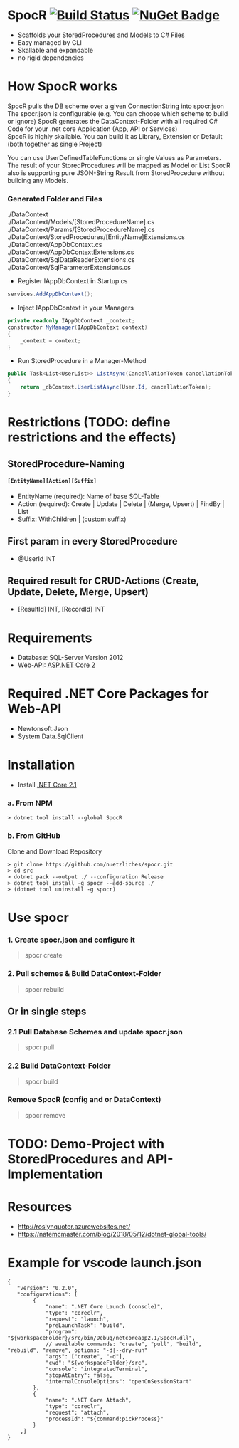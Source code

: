 # SpocR [![Build Status](https://travis-ci.org/nuetzliches/spocr.svg?branch=master)](https://travis-ci.org/nuetzliches/spocr) [![NuGet Badge](https://buildstats.info/nuget/spocr)](https://www.nuget.org/packages/SpocR/)

- Scaffolds your StoredProcedures and Models to C# Files
- Easy managed by CLI
- Skallable and expandable
- no rigid dependencies

# How SpocR works
SpocR pulls the DB scheme over a given ConnectionString into spocr.json
The spocr.json is configurable (e.g. You can choose which scheme to build or ignore)
SpocR generates the DataContext-Folder with all required C# Code for your .net core Application (App, API or Services)<br>
SpocR is highly skallable. You can build it as Library, Extension or Default (both together as single Project)

You can use UserDefinedTableFunctions or single Values as Parameters.
The result of your StoredProcedures will be mapped as Model or List<Model>
SpocR also is supporting pure JSON-String Result from StoredProcedure without building any Models.

### Generated Folder and Files
./DataContext<br>
./DataContext/Models/[StoredProcedureName].cs<br>
./DataContext/Params/[StoredProcedureName].cs<br>
./DataContext/StoredProcedures/[EntityName]Extensions.cs<br>
./DataContext/AppDbContext.cs<br>
./DataContext/AppDbContextExtensions.cs<br>
./DataContext/SqlDataReaderExtensions.cs<br>
./DataContext/SqlParameterExtensions.cs<br>

- Register IAppDbContext in Startup.cs
```csharp
services.AddAppDbContext();
```

- Inject IAppDbContext in your Managers
```csharp
private readonly IAppDbContext _context;
constructor MyManager(IAppDbContext context) 
{ 
    _context = context;
}
```

- Run StoredProcedure in a Manager-Method
```csharp
public Task<List<UserList>> ListAsync(CancellationToken cancellationToken = default)
{
    return _dbContext.UserListAsync(User.Id, cancellationToken);
}
```

# Restrictions (TODO: define restrictions and the effects)

## StoredProcedure-Naming
#### `[EntityName][Action][Suffix]`
- EntityName (required): Name of base SQL-Table
- Action (required): Create | Update | Delete | (Merge, Upsert) | FindBy | List
- Suffix: WithChildren | (custom suffix)

## First param in every StoredProcedure
- @UserId INT

## Required result for CRUD-Actions (Create, Update, Delete, Merge, Upsert)
- [ResultId] INT, [RecordId] INT

# Requirements
- Database:     SQL-Server Version 2012
- Web-API:      [ASP.NET Core 2](https://docs.microsoft.com/en-us/aspnet/core/tutorials/first-web-api?view=aspnetcore-2.1)

# Required .NET Core Packages for Web-API
- Newtonsoft.Json
- System.Data.SqlClient

# Installation
- Install [.NET Core 2.1](https://www.microsoft.com/net/download)

### a. From NPM

`> dotnet tool install --global SpocR`<br>

### b. From GitHub
Clone and Download Repository

`> git clone https://github.com/nuetzliches/spocr.git`<br>
`> cd src`<br>
`> dotnet pack --output ./ --configuration Release`<br>
`> dotnet tool install -g spocr --add-source ./`<br>
`> (dotnet tool uninstall -g spocr)`<br>

# Use spocr

### 1. Create spocr.json and configure it
> spocr create

### 2. Pull schemes & Build DataContext-Folder
> spocr rebuild

## Or in single steps

### 2.1 Pull Database Schemes and update spocr.json
> spocr pull

### 2.2 Build DataContext-Folder 
> spocr build

### Remove SpocR (config and or DataContext)
> spocr remove

# TODO: Demo-Project with StoredProcedures and API-Implementation

# Resources
- http://roslynquoter.azurewebsites.net/
- https://natemcmaster.com/blog/2018/05/12/dotnet-global-tools/


# Example for vscode launch.json
```
{
   "version": "0.2.0",
   "configurations": [
        {
            "name": ".NET Core Launch (console)",
            "type": "coreclr",
            "request": "launch",
            "preLaunchTask": "build",
            "program": "${workspaceFolder}/src/bin/Debug/netcoreapp2.1/SpocR.dll",
            // awailable commands: "create", "pull", "build", "rebuild", "remove", options: "-d|--dry-run"
            "args": ["create", "-d"], 
            "cwd": "${workspaceFolder}/src",
            "console": "integratedTerminal",
            "stopAtEntry": false,
            "internalConsoleOptions": "openOnSessionStart"
        },
        {
            "name": ".NET Core Attach",
            "type": "coreclr",
            "request": "attach",
            "processId": "${command:pickProcess}"
        }
    ,]
}
```